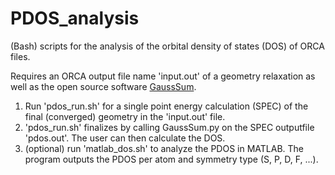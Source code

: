 # PDOS_analysis
(Bash) scripts for the analysis of the orbital density of states (DOS) of ORCA files.

Requires an ORCA output file name 'input.out' of a geometry relaxation as well as the open source software [GaussSum](https://github.com/gausssum/gausssum).

1. Run 'pdos_run.sh' for a single point energy calculation (SPEC) of the final (converged) geometry in the 'input.out' file.
2. 'pdos_run.sh' finalizes by calling GaussSum.py on the SPEC outputfile 'pdos.out'. The user can then calculate the DOS.
3. (optional) run 'matlab_dos.sh' to analyze the PDOS in MATLAB. The program outputs the PDOS per atom and symmetry type (S, P, D, F, ...).

